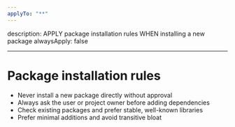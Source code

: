 ```yaml
---
applyTo: "**"
---
```


description: APPLY package installation rules WHEN installing a new package
alwaysApply: false

---

# Package installation rules

- Never install a new package directly without approval
- Always ask the user or project owner before adding dependencies
- Check existing packages and prefer stable, well-known libraries
- Prefer minimal additions and avoid transitive bloat
